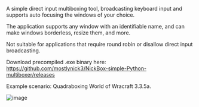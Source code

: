 A simple direct input multiboxing tool, broadcasting keyboard input and supports auto focusing the windows of your choice.

The application supports any window with an identifiable name, and can make windows borderless, resize them, and more.

Not suitable for applications that require round robin or disallow direct input broadcasting.

Download precompiled .exe binary here: https://github.com/mostlynick3/NickBox-simple-Python-multiboxer/releases

Example scenario: Quadraboxing World of Wracraft 3.3.5a.

![image](https://github.com/user-attachments/assets/f1b6c891-7a65-4ecd-b383-0986be51acf2)
